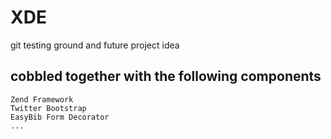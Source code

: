 # XDE
git testing ground and future project idea


## cobbled together with the following components
	Zend Framework
	Twitter Bootstrap
	EasyBib Form Decorator
	...

